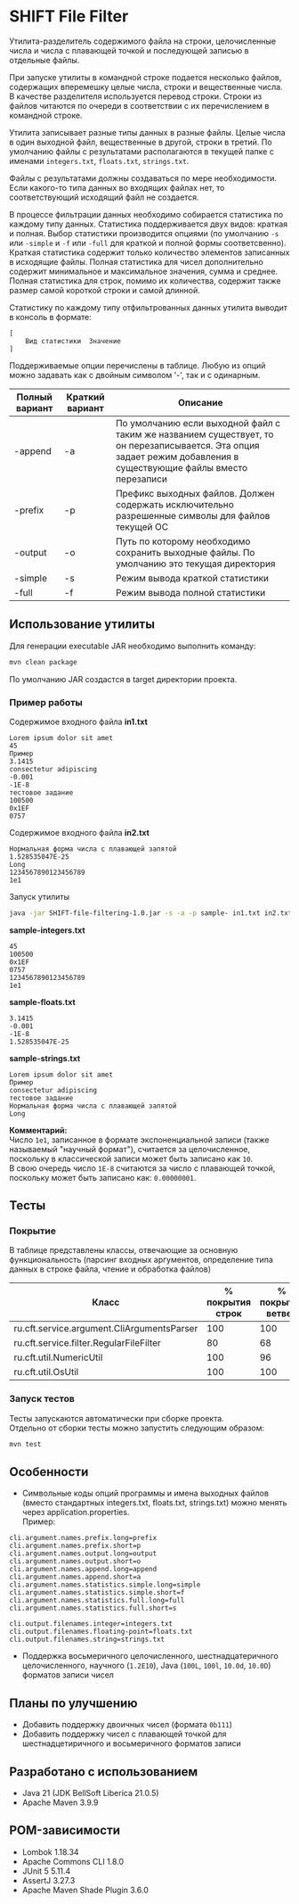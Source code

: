 
# SHIFT File Filter

Утилита-разделитель содержимого файла на строки, целочисленные числа и числа с плавающей точкой и последующей записью в отдельные файлы.

При запуске утилиты в командной строке подается несколько файлов, содержащих вперемешку целые числа, строки и вещественные числа. В качестве разделителя
используется перевод строки. Строки из файлов читаются по очереди в соответствии с их
перечислением в командной строке.

Утилита записывает разные типы данных в разные файлы. Целые числа в один
выходной файл, вещественные в другой, строки в третий. По умолчанию файлы с
результатами располагаются в текущей папке с именами `integers.txt`, `floats.txt`, `strings.txt`.

Файлы с результатами должны создаваться по мере необходимости. Если какого-то типа
данных во входящих файлах нет, то соответствующий исходящий файл не создается.

В процессе фильтрации данных необходимо собирается статистика по каждому типу данных.
Статистика поддерживается двух видов: краткая и полная. Выбор статистики
производится опциями (по умолчанию `-s` или `-simple` и `-f` или `-full` для краткой и полной формы соответсвенно). Краткая статистика содержит только
количество элементов записанных в исходящие файлы. Полная статистика для чисел
дополнительно содержит минимальное и максимальное значения, сумма и среднее.
Полная статистика для строк, помимо их количества, содержит также размер самой
короткой строки и самой длинной.

Статистику по каждому типу отфильтрованных данных утилита выводит в консоль в формате:
```text
[
    Вид статистики  Значение
]
```

Поддерживаемые опции перечислены в таблице. Любую из опций можно задавать как с двойным символом '-', так и с одинарным.

| Полный вариант | Краткий вариант | Описание                                                                                                                                                          |
|----------------|-----------------|-------------------------------------------------------------------------------------------------------------------------------------------------------------------|
| -append         | -a               | По умолчанию если выходной файл с таким же названием существует, то он перезаписывается. Эта опция задает режим добавления в существующие файлы вместо перезаписи |
| -prefix         | -p               | Префикс выходных файлов. Должен содержать исключительно разрешенные символы для файлов текущей ОС                                                                 |
| -output         | -o               | Путь по которому необходимо сохранить выходные файлы. По умолчанию это текущая директория                                                                         |
| -simple         | -s               | Режим вывода краткой статистики                                                                                                                                 |
| -full           | -f               | Режим вывода полной статистики                                                                                                                                    |







## Использование утилиты
Для генерации executable JAR необходимо выполнить команду:
```bash
mvn clean package
```
По умолчанию JAR создастся в target директории проекта.

### Пример работы
Содержимое входного файла **in1.txt**
```text
Lorem ipsum dolor sit amet
45
Пример
3.1415
consectetur adipiscing
-0.001
-1E-8
тестовое задание
100500
0x1EF
0757
```
Содержимое входного файла **in2.txt**
```text
Нормальная форма числа с плавающей запятой
1.528535047E-25
Long
1234567890123456789
1e1
```
Запуск утилиты
```bash
java -jar SHIFT-file-filtering-1.0.jar -s -a -p sample- in1.txt in2.txt
```
**sample-integers.txt**
```text
45
100500
0x1EF
0757
1234567890123456789
1e1
```
**sample-floats.txt**
```text
3.1415
-0.001
-1E-8
1.528535047E-25
```
**sample-strings.txt**
```text
Lorem ipsum dolor sit amet
Пример
consectetur adipiscing
тестовое задание
Нормальная форма числа с плавающей запятой
Long
```
**Комментарий:**\
Число `1е1`, записанное в формате экспоненциальной записи (также называемый "научный формат"), считается за целочисленное, поскольку в классической записи может быть записано как `10`.\
В свою очередь число `1E-8` считаются за число с плавающей точкой, поскольку может быть записано как: `0.00000001`.

## Тесты

### Покрытие
В таблице представлены классы, отвечающие за основную функциональность (парсинг входных аргументов, определение типа данных в строке файла, чтение и обработка файлов)

| Класс                                      | % покрытия строк | % покрытия ветвей |
|--------------------------------------------|------------------|-------------------|
| ru.cft.service.argument.CliArgumentsParser | 100              | 100               |
| ru.cft.service.filter.RegularFileFilter    | 80               | 68                |
| ru.cft.util.NumericUtil                    | 100              | 96                |
| ru.cft.util.OsUtil                         | 100              | 100               |

### Запуск тестов
Тесты запускаются автоматически при сборке проекта.\
Отдельно от сборки тесты можно запустить следующим образом:

```bash
mvn test
```


## Особенности

- Символьные коды опций программы и имена выходных файлов (вместо стандартных integers.txt, floats.txt, strings.txt) можно менять через application.properties.\
Пример:
```
cli.argument.names.prefix.long=prefix
cli.argument.names.prefix.short=p
cli.argument.names.output.long=output
cli.argument.names.output.short=o
cli.argument.names.append.long=append
cli.argument.names.append.short=a
cli.argument.names.statistics.simple.long=simple
cli.argument.names.statistics.simple.short=f
cli.argument.names.statistics.full.long=full
cli.argument.names.statistics.full.short=s

cli.output.filenames.integer=integers.txt
cli.output.filenames.floating-point=floats.txt
cli.output.filenames.string=strings.txt
```
- Поддержка восьмеричного целочисленного, шестнадцатеричного целочисленного, научного (`1.2E10`), Java (`100L`, `100l`, `10.0d`, `10.0D`) форматов записи чисел

## Планы по улучшению

- Добавить поддержку двоичных чисел (формата `0b111`)
- Добавить поддержку чисел с плавающей точкой для шестнадцетиричного и восьмеричного форматов записи


## Разработано с использованием

- Java 21 (JDK BellSoft Liberica 21.0.5)
- Apache Maven 3.9.9

## POM-зависимости

- Lombok 1.18.34
- Apache Commons CLI 1.8.0
- JUnit 5 5.11.4
- AssertJ 3.27.3
- Apache Maven Shade Plugin 3.6.0